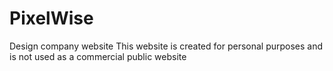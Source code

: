 # PixelWise
Design company website
This website is created for personal purposes and is not used as a commercial public website
